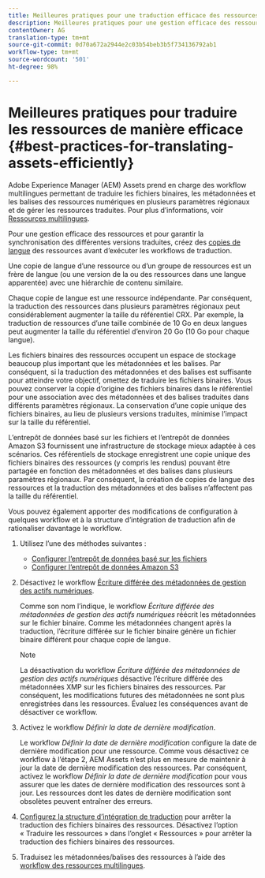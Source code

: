 ```yaml
---
title: Meilleures pratiques pour une traduction efficace des ressources
description: Meilleures pratiques pour une gestion efficace des ressources afin de synchroniser les diverses versions traduites et de rationaliser les workflows de traduction.
contentOwner: AG
translation-type: tm+mt
source-git-commit: 0d70a672a2944e2c03b54beb3b5f734136792ab1
workflow-type: tm+mt
source-wordcount: '501'
ht-degree: 98%

---
```



# Meilleures pratiques pour traduire les ressources de manière efficace {#best-practices-for-translating-assets-efficiently}

Adobe Experience Manager (AEM) Assets prend en charge des workflow multilingues permettant de traduire les fichiers binaires, les métadonnées et les balises des ressources numériques en plusieurs paramètres régionaux et de gérer les ressources traduites. Pour plus d’informations, voir [Ressources multilingues](multilingual-assets.md).

Pour une gestion efficace des ressources et pour garantir la synchronisation des différentes versions traduites, créez des [copies de langue](preparing-assets-for-translation.md) des ressources avant d’exécuter les workflows de traduction.

Une copie de langue d’une ressource ou d’un groupe de ressources est un frère de langue (ou une version de la ou des ressources dans une langue apparentée) avec une hiérarchie de contenu similaire.

Chaque copie de langue est une ressource indépendante. Par conséquent, la traduction des ressources dans plusieurs paramètres régionaux peut considérablement augmenter la taille du référentiel CRX. Par exemple, la traduction de ressources d’une taille combinée de 10 Go en deux langues peut augmenter la taille du référentiel d’environ 20 Go (10 Go pour chaque langue).

Les fichiers binaires des ressources occupent un espace de stockage beaucoup plus important que les métadonnées et les balises. Par conséquent, si la traduction des métadonnées et des balises est suffisante pour atteindre votre objectif, omettez de traduire les fichiers binaires. Vous pouvez conserver la copie d’origine des fichiers binaires dans le référentiel pour une association avec des métadonnées et des balises traduites dans différents paramètres régionaux. La conservation d’une copie unique des fichiers binaires, au lieu de plusieurs versions traduites, minimise l’impact sur la taille du référentiel.

L’entrepôt de données basé sur les fichiers et l’entrepôt de données Amazon S3 fournissent une infrastructure de stockage mieux adaptée à ces scénarios. Ces référentiels de stockage enregistrent une copie unique des fichiers binaires des ressources (y compris les rendus) pouvant être partagée en fonction des métadonnées et des balises dans plusieurs paramètres régionaux. Par conséquent, la création de copies de langue des ressources et la traduction des métadonnées et des balises n’affectent pas la taille du référentiel.

Vous pouvez également apporter des modifications de configuration à quelques workflow et à la structure d’intégration de traduction afin de rationaliser davantage le workflow.

1. Utilisez l’une des méthodes suivantes :

   * [Configurer l’entrepôt de données basé sur les fichiers](/help/sites-deploying/data-store-config.md)
   * [Configurer l’entrepôt de données Amazon S3](/help/sites-deploying/data-store-config.md)

1. Désactivez le workflow [Écriture différée des métadonnées de gestion des actifs numériques](/help/sites-administering/workflow-offloader.md#disable-offloading).

   Comme son nom l’indique, le workflow *Écriture différée des métadonnées de gestion des actifs numériques* réécrit les métadonnées sur le fichier binaire. Comme les métadonnées changent après la traduction, l’écriture différée sur le fichier binaire génère un fichier binaire différent pour chaque copie de langue.

   >[!NOTE]
   >
   >La désactivation du workflow *Écriture différée des métadonnées de gestion des actifs numériques* désactive l’écriture différée des métadonnées XMP sur les fichiers binaires des ressources. Par conséquent, les modifications futures des métadonnées ne sont plus enregistrées dans les ressources. Évaluez les conséquences avant de désactiver ce workflow.

1. Activez le workflow *Définir la date de dernière modification*.

   Le workflow *Définir la date de dernière modification* configure la date de dernière modification pour une ressource. Comme vous désactivez ce workflow à l’étape 2, AEM Assets n’est plus en mesure de maintenir à jour la date de dernière modification des ressources. Par conséquent, activez le workflow *Définir la date de dernière modification* pour vous assurer que les dates de dernière modification des ressources sont à jour. Les ressources dont les dates de dernière modification sont obsolètes peuvent entraîner des erreurs.

1. [Configurez la structure d’intégration de traduction](/help/sites-administering/tc-tic.md) pour arrêter la traduction des fichiers binaires des ressources. Désactivez l’option « Traduire les ressources » dans l’onglet « Ressources » pour arrêter la traduction des fichiers binaires des ressources.
1. Traduisez les métadonnées/balises des ressources à l’aide des [workflow des ressources multilingues](multilingual-assets.md).

